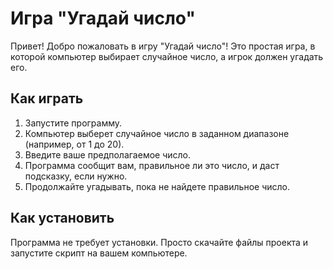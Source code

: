 # Игра "Угадай число"

Привет! Добро пожаловать в игру "Угадай число"! Это простая игра, в которой компьютер выбирает случайное число, а игрок должен угадать его.

## Как играть

1. Запустите программу.
2. Компьютер выберет случайное число в заданном диапазоне (например, от 1 до 20).
3. Введите ваше предполагаемое число.
4. Программа сообщит вам, правильное ли это число, и даст подсказку, если нужно.
5. Продолжайте угадывать, пока не найдете правильное число.

## Как установить

Программа не требует установки. Просто скачайте файлы проекта и запустите скрипт на вашем компьютере.
